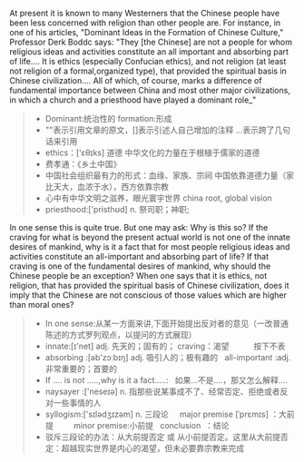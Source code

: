 At present it is known to many Westerners that the Chinese people have been less concerned with religion than other people are. For instance, in one of his articles, "Dominant Ideas in the Formation of Chinese Culture," Professor Derk Boddc says: "They [the Chinese]
are not a people for whom religious ideas and activities constitute an all important and absorbing part of life.... It is ethics (especially Confucian ethics), and not religion (at least not religion of a formal,organized type), that provided the spiritual basis in Chinese civilization.... All of which, of course, marks a difference of fundamental importance between China and most other major civilizations, in which a church and a priesthood have played a dominant role_"

> * Dominant:统治性的    formation:形成
> * ""表示引用文章的原文，[]表示引述人自己增加的注释     ...表示跨了几句话来引用
> * ethics：[‘ɛθɪks] 道德                         中华文化的力量在于根植于儒家的道德
> * 费孝通：《乡土中国》  
> * 中国社会组织最有力的形式：血缘、家族、宗祠       中国依靠道德力量（家比天大，血浓于水），西方依靠宗教
> * 心中有中华文明之滋养，眼光寰宇世界      china root, global vision
> * priesthood:['pristhʊd]  n. 祭司职；神职;

In one sense this is quite true. But one may ask: Why is this so? If the craving for what is beyond the present actual world is not one of
the innate desires of mankind, why is it a fact that for most people religious ideas and activities constitute an all-important and absorbing
part of life? If that craving is one of the fundamental desires of mankind, why should the Chinese people be an exception? When one says that it is ethics, not religion, that has provided the spiritual basis of
Chinese civilization, does it imply that the Chinese are not conscious of those values which are higher than moral ones?
> * In one sense:从某一方面来讲,下面开始提出反对者的意见（一改普通陈述的方式罗列观点，以提问的方式展现）
> * innate:[ɪ'net]  adj. 先天的；固有的；  craving：渴望           按下不表
> * absorbing :[əb'zɔːbɪŋ] adj. 吸引人的；极有趣的    all-important :adj. 非常重要的；首要的
> * If .... is not .....,why is it a fact.....:    如果...不是....，那又怎么解释....
> * naysayer  :['neseɪə]  n. 指那些说某事成不了、经常否定、拒绝或者反对一些事情的人
> * syllogism:['sɪlədʒɪzəm] n. 三段论      major premise [ˈprɛmɪs] ：大前提         minor  premise:小前提    conclusion  ：结论
> * 驳斥三段论的办法：从大前提否定 或 从小前提否定。这里从大前提否定：超越现实世界是内心的渴望，但未必要靠宗教来完成
